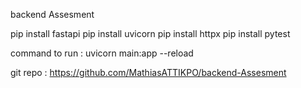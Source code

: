 backend Assesment

pip install fastapi
pip install uvicorn
pip install httpx
pip install pytest

command to run : uvicorn main:app --reload

git repo : https://github.com/MathiasATTIKPO/backend-Assesment
